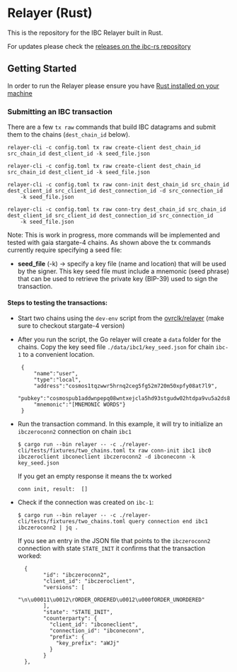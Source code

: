 # Relayer (Rust)

This is the repository for the IBC Relayer built in Rust.

For updates please check the [releases on the ibc-rs repository](https://github.com/informalsystems/ibc-rs/releases)

## Getting Started

In order to run the Relayer please ensure you have [Rust installed on your machine](https://www.rust-lang.org/tools/install)

### Submitting an IBC transaction

There are a few `tx raw` commands that build IBC datagrams and submit them to the chains (`dest_chain_id` below).

```shell script
relayer-cli -c config.toml tx raw create-client dest_chain_id src_chain_id dest_client_id -k seed_file.json

relayer-cli -c config.toml tx raw create-client dest_chain_id src_chain_id dest_client_id -k seed_file.json

relayer-cli -c config.toml tx raw conn-init dest_chain_id src_chain_id dest_client_id src_client_id dest_connection_id -d src_connection_id
    -k seed_file.json

relayer-cli -c config.toml tx raw conn-try dest_chain_id src_chain_id dest_client_id src_client_id dest_connection_id src_connection_id
    -k seed_file.json
```

Note: This is work in progress, more commands will be implemented and tested with gaia stargate-4 chains.
As shown above the tx commands currently require specifying a seed file:

* **seed_file** (-k) -> specify a key file (name and location) that will be used by the signer. This key seed file must include a mnemonic (seed phrase) that can be used to retrieve the private key (BIP-39) used to sign the transaction.

#### Steps to testing the transactions:

* Start two chains using the `dev-env` script from the [ovrclk/relayer](https://github.com/ovrclk/relayer) (make sure to checkout stargate-4 version)
*  After you run the script, the Go relayer will create a `data` folder for the chains. Copy the key seed file `./data/ibc1/key_seed.json` for chain `ibc-1` to a convenient location.


        {    
            "name":"user",
            "type":"local",
            "address":"cosmos1tqzwwr5hrnq2ceg5fg52m720m50xpfy08at7l9",
            "pubkey":"cosmospub1addwnpepq08wntxejcla5hd93stgudw02htdpa9vu5a2ds8xkvmgrkrrpwlj6sdhkz6",
            "mnemonic":"[MNEMONIC WORDS"}
        }

*  Run the transaction command. In this example, it will try to initialize an `ibczeroconn2` connection on chain `ibc1`

   `$ cargo run --bin relayer -- -c ./relayer-cli/tests/fixtures/two_chains.toml tx raw conn-init ibc1 ibc0 ibczeroclient ibconeclient ibczeroconn2 -d ibconeconn -k key_seed.json`

    If you get an empty response it means the tx worked

    `conn init, result:  []`

*  Check if the connection was created on `ibc-1`:

     `$ cargo run --bin relayer -- -c ./relayer-cli/tests/fixtures/two_chains.toml query connection end ibc1 ibczeroconn2 | jq .`

    If you see an entry in the JSON file that points to the `ibczeroconn2` connection with state `STATE_INIT` it confirms that the transaction worked:


         {
               "id": "ibczeroconn2",
               "client_id": "ibczeroclient",
               "versions": [
                 "\n\u00011\u0012\rORDER_ORDERED\u0012\u000fORDER_UNORDERED"
               ],
               "state": "STATE_INIT",
               "counterparty": {
                 "client_id": "ibconeclient",
                 "connection_id": "ibconeconn",
                 "prefix": {
                   "key_prefix": "aWJj"
                 }
               }
         },
     